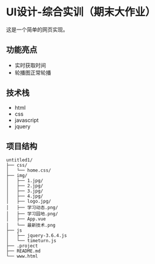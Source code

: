 # UI设计-综合实训（期末大作业）

这是一个简单的网页实现。

## 功能亮点

- 实时获取时间
- 轮播图正常轮播

## 技术栈

- html
- css
- javascript
- jquery

## 项目结构

```
untitled1/
├── css/
│   └── home.css/        
├── img/
│   ├── 1.jpg/
│   ├── 2.jpg/
│   ├── 3.jpg/
│   ├── 4.jpg/
│   ├── logo.jpg/
│   ├── 学习动态.png/
│   ├── 学习园地.png/
│   ├── App.vue
│   └── 最新技术.png
├── js
│   ├── jquery-3.6.4.js
│   └── timeturn.js
├── .project
├── README.md
└── www.html
```